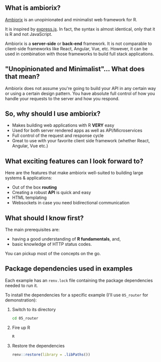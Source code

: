 ## What is ambiorix?

[Ambiorix](https://ambiorix.dev/) is an unopinionated and minimalist web framework for R.

It is inspired by [express.js](https://expressjs.com/). In fact,
the syntax is almost identical, only that it is R and not JavaScript.

Ambiorix is a **server-side** or **back-end** framework. It is not
comparable to client-side frameworks like React, Angular, Vue, etc. However, it can be used in combination with those frameworks
to build full stack applications.

## "Unopinionated and Minimalist"... What does that mean?

Ambiorix does not assume you're going to build your API in any
certain way or using a certain design pattern. You have absolute
full control of how you handle your requests to the server and
how you respond.

## So, why should I use ambiorix?

- Makes building web applications with R **VERY** easy
- Used for both server rendered apps as well as API/Microservices
- Full control of the request and response cycle
- Great to use with your favorite client side framework (whether React, Angular, Vue etc.)

## What exciting features can I look forward to?

Here are the features that make ambiorix well-suited to building
large systems & applications:

- Out of the box **routing**
- Creating a robust **API** is quick and easy
- HTML templating
- Websockets in case you need bidirectional communication

## What should I know first?

The main prerequisites are:
- having a good understanding of **R fundamentals**, and,
- basic knowledge of HTTP status codes.

You can pickup most of the concepts on the go.

## Package dependencies used in examples

Each example has an `renv.lock` file containing the package dependencies needed
to run it.

To install the dependencies for a specific example (I'll use `05_router` for demonstration):

1. Switch to its directory
    ```bash
    cd 05_router
    ```
1. Fire up R
    ```bash
    R
    ```
1. Restore the dependencies
    ```r
    renv::restore(library = .libPaths())
    ```
